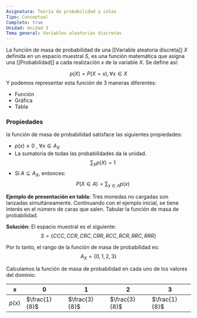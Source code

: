 ```yaml
---
Asignatura: Teoría de probabilidad y colas
Tipo: Conceptual
Completo: true
Unidad: Unidad 3
Tema general: Variables aleatorias discretas
---
```

La función de masa de probabilidad de una [[Variable aleatoria discreta]] $X$ definida en un espacio muestral $S$, es una función matemática que asigna una [[Probabilidad]] a cada realización $x$ de la variable $X$. Se define así:

$$p(X)=P(X=x), \forall x \in X$$
Y podemos representar esta función de 3 maneras diferentes:
- Función
- Gráfica
- Tabla

### Propiedades
la función de masa de probabilidad satisface las siguientes propiedades:

- $p(x) \geq 0$ , $\forall x \in A_X$
- La sumatoria de todas las probabilidades da la unidad.
$$\sum_Xp(X)=1$$
- Si $A\subseteq A_X$, entonces:
$$P(X\in A)=\sum_{x\in A}p(x)$$


**Ejemplo de presentación en tabla:**
Tres monedas no cargadas son lanzadas simultáneamente. Continuando con el ejemplo inicial, se tiene interés en el número de caras que salen. Tabular la función de masa de probabilidad.

**Solución:**
El espacio muestral es el siguiente:
$$S=\{CCC, CCR, CRC, CRR, RCC, RCR, RRC, RRR\}$$

Por lo tanto, el rango de la función de masa de probabilidad es: 
$$A_X=\{0, 1, 2, 3\}$$

Calculamos la función de masa de probabilidad en cada uno de los valores del dominio: 

| x      | 0             | 1             | 2             | 3             |
| ------ | ------------- | ------------- | ------------- | ------------- |
| $p(x)$ | $\frac{1}{8}$ | $\frac{3}{8}$ | $\frac{3}{8}$ | $\frac{1}{8}$ |

